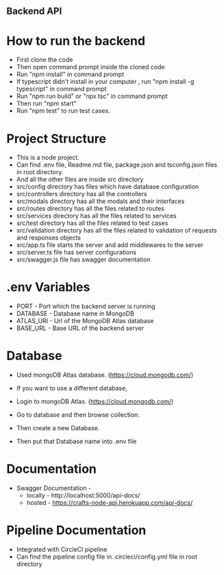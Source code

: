 ## Backend API

# How to run the backend

- First clone the code
- Then open command prompt inside the cloned code
- Run "npm install" in command prompt
- If typescript didn't install in your computer , run "npm install -g typescript" in command prompt
- Run "npm run build" or "npx tsc" in command prompt
- Then run "npm start"
- Run "npm test" to run test cases.

# Project Structure

- This is a node project.
- Can find .env file, Readme.md file, package.json and tsconfig.json files in root directory.
- And all the other files are inside src directory
- src/config directory has files which have database configuration
- src/controllers directory has all the controllers
- src/modals directory has all the modals and their interfaces
- src/routes directory has all the files related to routes
- src/services directory has all the files related to services
- src/test directory has all the files related to test cases
- src/validation directory has all the files related to validation of requests and responses objects
- src/app.ts file starts the server and add middlewares to the server
- src/server.ts file has server configurations
- src/swagger.js file has swagger documentation

# .env Variables

- PORT - Port which the backend server is running
- DATABASE - Database name in MongoDB
- ATLAS_URI - Url of the MongoDB Atlas database
- BASE_URL - Base URL of the backend server

# Database

- Used mongoDB Atlas database. (https://cloud.mongodb.com/)
- If you want to use a different database, 

- Login to mongoDB Atlas. (https://cloud.mongodb.com/)
- Go to database and then browse collection.
- Then create a new Database.
- Then put that Database name into .env file 

# Documentation

- Swagger Documentation - 
  - locally - http://localhost:5000/api-docs/
  - hosted - https://crafts-node-api.herokuapp.com/api-docs/

# Pipeline Documentation

- Integrated with CircleCI pipeline
- Can find the pipeline config file in .circleci/config.yml file in root directory